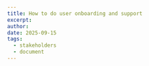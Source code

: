 ```yaml
---
title: How to do user onboarding and support
excerpt:
author:
date: 2025-09-15
tags:
  - stakeholders
  - document
---
```

